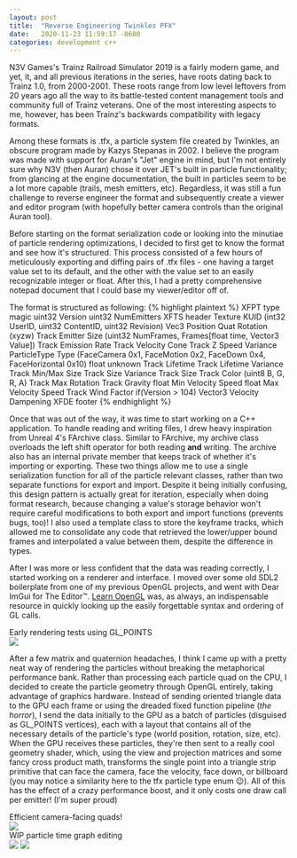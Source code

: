 ```yaml
---
layout: post
title:  "Reverse Engineering Twinkles PFX"
date:   2020-11-23 11:59:17 -0600
categories: development c++
---
```


N3V Games's Trainz Railroad Simulator 2019 is a fairly modern game, and yet, it, and all previous iterations in the series, have roots dating back to Trainz 1.0, from 2000-2001.
These roots range from low level leftovers from 20 years ago all the way to its battle-tested content management tools and community full of Trainz veterans.
One of the most interesting aspects to me, however, has been Trainz's backwards compatibility with legacy formats.

Among these formats is .tfx, a particle system file created by Twinkles, an obscure program made by Kazys Stepanas in 2002.
I believe the program was made with support for Auran's "Jet" engine in mind, but I'm not entirely sure why N3V (then Auran) chose it over JET's built in particle functionality; from glancing at the engine documentation, the built in particles seem to be a lot more capable (trails, mesh emitters, etc).
Regardless, it was still a fun challenge to reverse engineer the format and subsequently create a viewer and editor program (with hopefully better camera controls than the original Auran tool).

Before starting on the format serialization code or looking into the minutiae of particle rendering optimizations, I decided to first get to know the format and see how it's structured.
This process consisted of a few hours of meticulously exporting and diffing pairs of .tfx files - one having a target value set to its default, and the other with the value set to an easily recognizable integer or float.
After this, I had a pretty comprehensive notepad document that I could base my viewer/editor off of.

The format is structured as following:
{% highlight plaintext %}
XFPT type magic
uint32 Version
uint32 NumEmitters
    XFTS header
    Texture KUID (int32 UserID, uint32 ContentID, uint32 Revision)
    Vec3 Position
    Quat Rotation (xyzw)
    Track<Vector3> Emitter Size (uint32 NumFrames, Frames[float time, Vector3 Value])
    Track<float> Emission Rate
    Track<Vector3> Velocity Cone
    Track<float> Z Speed Variance
    ParticleType Type (FaceCamera 0x1, FaceMotion 0x2, FaceDown 0x4, FaceHorizontal 0x10)
    float unknown
    Track<float> Lifetime
    Track<float> Lifetime Variance
    Track<Vector2> Min/Max Size
    Track<float> Size Variance
    Track<float> Size
    Track<Color> Color (uint8 B, G, R, A)
    Track<float> Max Rotation
    Track<float> Gravity
    float Min Velocity Speed
    float Max Velocity Speed
    Track<float> Wind Factor
    if(Version > 104)
        Vector3 Velocity Dampening
    XFDE footer
{% endhighlight %}

Once that was out of the way, it was time to start working on a C++ application.
To handle reading and writing files, I drew heavy inspiration from Unreal 4's FArchive class.
Similar to FArchive, my archive class overloads the left shift operator for both reading **and** writing.
The archive also has an internal private member that keeps track of whether it's importing or exporting.
These two things allow me to use a single serialization function for all of the particle relevant classes, rather than two separate functions for export and import.
Despite it being initially confusing, this design pattern is actually great for iteration, especially when doing format research, because changing a value's storage behavior won't require careful modifications to both export and import functions (prevents bugs, too)!
I also used a template class to store the keyframe tracks, which allowed me to consolidate any code that retrieved the lower/upper bound frames and interpolated a value between them, despite the difference in types.

After I was more or less confident that the data was reading correctly, I started working on a renderer and interface.
I moved over some old SDL2 boilerplate from one of my previous OpenGL projects, and went with Dear ImGui for The Editor&trade;.
[Learn OpenGL][learnopengl] was, as always, an indispensable resource in quickly looking up the easily forgettable syntax and ordering of GL calls.

<figcaption>Early rendering tests using GL_POINTS</figcaption>
<img src="https://i.ibb.co/6B8N9Bq/ezgif-com-gif-maker-8.gif">


After a few matrix and quaternion headaches, I think I came up with a pretty neat way of rendering the particles without breaking the metaphorical performance bank.
Rather than processing each particle quad on the CPU, I decided to create the particle geometry through OpenGL entirely, taking advantage of graphics hardware.
Instead of sending oriented triangle data to the GPU each frame or using the dreaded fixed function pipeline (*the horror*), I send the data initially to the GPU as a batch of particles (disguised as GL_POINTS vertices), each with a layout that contains all of the necessary details of the particle's type (world position, rotation, size, etc).
When the GPU receives these particles, they're then sent to a really cool geometry shader, which, using the view and projection matrices and some fancy cross product math, transforms the single point into a triangle strip primitive that can face the camera, face the velocity, face down, or billboard (you may notice a similarity here to the tfx particle type enum :wink:).
All of this has the effect of a crazy performance boost, and it only costs one draw call per emitter! (I'm super proud)

<figcaption>Efficient camera-facing quads!</figcaption>
<img src="https://i.ibb.co/qDV2r04/ezgif-com-gif-maker-9.gif">

<figcaption>WIP particle time graph editing</figcaption>
<img src="https://i.ibb.co/M87qnPW/ezgif-com-gif-maker-10.gif">


<img src="https://i.ibb.co/L0fcz7q/ezgif-com-gif-maker-11.gif">

[learnopengl]: https://learnopengl.com/